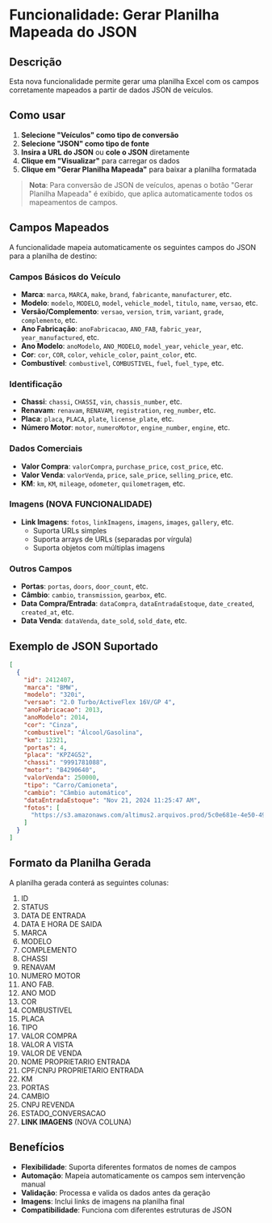 # Funcionalidade: Gerar Planilha Mapeada do JSON

## Descrição
Esta nova funcionalidade permite gerar uma planilha Excel com os campos corretamente mapeados a partir de dados JSON de veículos.

## Como usar

1. **Selecione "Veículos" como tipo de conversão**
2. **Selecione "JSON" como tipo de fonte**
3. **Insira a URL do JSON** ou **cole o JSON** diretamente
4. **Clique em "Visualizar"** para carregar os dados
5. **Clique em "Gerar Planilha Mapeada"** para baixar a planilha formatada

> **Nota**: Para conversão de JSON de veículos, apenas o botão "Gerar Planilha Mapeada" é exibido, que aplica automaticamente todos os mapeamentos de campos.

## Campos Mapeados

A funcionalidade mapeia automaticamente os seguintes campos do JSON para a planilha de destino:

### Campos Básicos do Veículo
- **Marca**: `marca`, `MARCA`, `make`, `brand`, `fabricante`, `manufacturer`, etc.
- **Modelo**: `modelo`, `MODELO`, `model`, `vehicle_model`, `titulo`, `name`, `versao`, etc.
- **Versão/Complemento**: `versao`, `version`, `trim`, `variant`, `grade`, `complemento`, etc.
- **Ano Fabricação**: `anoFabricacao`, `ANO_FAB`, `fabric_year`, `year_manufactured`, etc.
- **Ano Modelo**: `anoModelo`, `ANO_MODELO`, `model_year`, `vehicle_year`, etc.
- **Cor**: `cor`, `COR`, `color`, `vehicle_color`, `paint_color`, etc.
- **Combustível**: `combustivel`, `COMBUSTIVEL`, `fuel`, `fuel_type`, etc.

### Identificação
- **Chassi**: `chassi`, `CHASSI`, `vin`, `chassis_number`, etc.
- **Renavam**: `renavam`, `RENAVAM`, `registration`, `reg_number`, etc.
- **Placa**: `placa`, `PLACA`, `plate`, `license_plate`, etc.
- **Número Motor**: `motor`, `numeroMotor`, `engine_number`, `engine`, etc.

### Dados Comerciais
- **Valor Compra**: `valorCompra`, `purchase_price`, `cost_price`, etc.
- **Valor Venda**: `valorVenda`, `price`, `sale_price`, `selling_price`, etc.
- **KM**: `km`, `KM`, `mileage`, `odometer`, `quilometragem`, etc.

### Imagens (NOVA FUNCIONALIDADE)
- **Link Imagens**: `fotos`, `linkImagens`, `imagens`, `images`, `gallery`, etc.
  - Suporta URLs simples
  - Suporta arrays de URLs (separadas por vírgula)
  - Suporta objetos com múltiplas imagens

### Outros Campos
- **Portas**: `portas`, `doors`, `door_count`, etc.
- **Câmbio**: `cambio`, `transmission`, `gearbox`, etc.
- **Data Compra/Entrada**: `dataCompra`, `dataEntradaEstoque`, `date_created`, `created_at`, etc.
- **Data Venda**: `dataVenda`, `date_sold`, `sold_date`, etc.

## Exemplo de JSON Suportado

```json
[
  {
    "id": 2412407,
    "marca": "BMW",
    "modelo": "320i",
    "versao": "2.0 Turbo/ActiveFlex 16V/GP 4",
    "anoFabricacao": 2013,
    "anoModelo": 2014,
    "cor": "Cinza",
    "combustivel": "Álcool/Gasolina",
    "km": 12321,
    "portas": 4,
    "placa": "KPZ4G52",
    "chassi": "9991781088",
    "motor": "B4290640",
    "valorVenda": 250000,
    "tipo": "Carro/Camioneta",
    "cambio": "Câmbio automático",
    "dataEntradaEstoque": "Nov 21, 2024 11:25:47 AM",
    "fotos": [
      "https://s3.amazonaws.com/altimus2.arquivos.prod/5c0e681e-4e50-4955-80ee-9982c65fd15f/fotos/veiculo/0bac62b84f9d4014bd3d00eff1e65421_1732188558474.jpg"
    ]
  }
]
```

## Formato da Planilha Gerada

A planilha gerada conterá as seguintes colunas:

1. ID
2. STATUS
3. DATA DE ENTRADA
4. DATA E HORA DE SAIDA
5. MARCA
6. MODELO
7. COMPLEMENTO
8. CHASSI
9. RENAVAM
10. NUMERO MOTOR
11. ANO FAB.
12. ANO MOD
13. COR
14. COMBUSTIVEL
15. PLACA
16. TIPO
17. VALOR COMPRA
18. VALOR A VISTA
19. VALOR DE VENDA
20. NOME PROPRIETARIO ENTRADA
21. CPF/CNPJ PROPRIETARIO ENTRADA
22. KM
23. PORTAS
24. CAMBIO
25. CNPJ REVENDA
26. ESTADO_CONVERSACAO
27. **LINK IMAGENS** (NOVA COLUNA)

## Benefícios

- **Flexibilidade**: Suporta diferentes formatos de nomes de campos
- **Automação**: Mapeia automaticamente os campos sem intervenção manual
- **Validação**: Processa e valida os dados antes da geração
- **Imagens**: Inclui links de imagens na planilha final
- **Compatibilidade**: Funciona com diferentes estruturas de JSON
